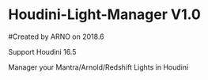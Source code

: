 # Houdini-Light-Manager V1.0
#Created by ARNO on 2018.6

Support Houdini 16.5

Manager your Mantra/Arnold/Redshift Lights in Houdini
